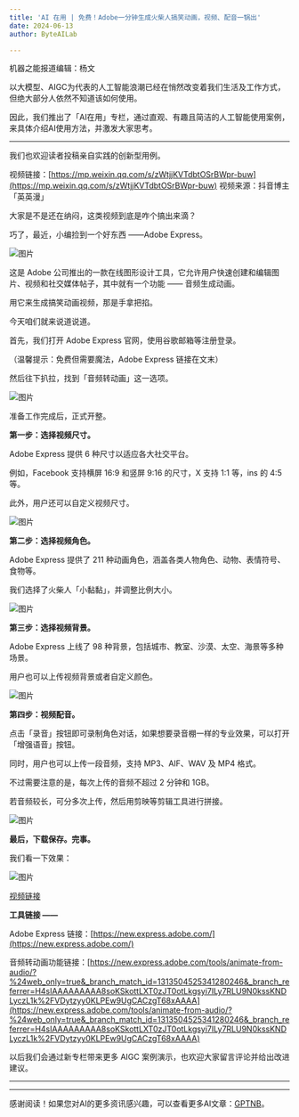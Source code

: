 ```yaml
---
title: 'AI 在用 | 免费！Adobe一分钟生成火柴人搞笑动画，视频、配音一锅出'
date: 2024-06-13
author: ByteAILab

---
```


机器之能报道编辑：杨文

以大模型、AIGC为代表的人工智能浪潮已经在悄然改变着我们生活及工作方式，但绝大部分人依然不知道该如何使用。

因此，我们推出了「AI在用」专栏，通过直观、有趣且简洁的人工智能使用案例，来具体介绍AI使用方法，并激发大家思考。

---
   
我们也欢迎读者投稿亲自实践的创新型用例。

视频链接：[https://mp.weixin.qq.com/s/zWtjjKVTdbtOSrBWpr-buw](https://mp.weixin.qq.com/s/zWtjjKVTdbtOSrBWpr-buw)
视频来源：抖音博主「英英漫」

大家是不是还在纳闷，这类视频到底是咋个搞出来滴？

巧了，最近，小编捡到一个好东西 ——Adobe Express。

![图片](https://mmbiz.qpic.cn/sz_mmbiz_png/DT8udUick9sLIhcicFNsGIX7dM7WMFAapKRJ0rqo5lwrqYpbZqUq7gCxWay7nrLuqFbJO180YoYZRH8s61xTspgQ/640?wx_fmt=png&from=appmsg)

这是 Adobe 公司推出的一款在线图形设计工具，它允许用户快速创建和编辑图片、视频和社交媒体帖子，其中就有一个功能 —— 音频生成动画。

用它来生成搞笑动画视频，那是手拿把掐。

今天咱们就来说道说道。

首先，我们打开 Adobe Express 官网，使用谷歌邮箱等注册登录。

（温馨提示：免费但需要魔法，Adobe Express 链接在文末）

然后往下扒拉，找到「音频转动画」这一选项。

![图片](https://mmbiz.qpic.cn/sz_mmbiz_png/DT8udUick9sLIhcicFNsGIX7dM7WMFAapKP14kRskvic1tAlqK1mW3UdsTsjIPxuXS7M3Nog5XWAglEWLHPiaczicbA/640?wx_fmt=png&from=appmsg)

准备工作完成后，正式开整。

**第一步：选择视频尺寸。**

Adobe Express 提供 6 种尺寸以适应各大社交平台。

例如，Facebook 支持横屏 16:9 和竖屏 9:16 的尺寸，X 支持 1:1 等，ins 的 4:5 等。

此外，用户还可以自定义视频尺寸。

![图片](https://mmbiz.qpic.cn/sz_mmbiz_png/DT8udUick9sLIhcicFNsGIX7dM7WMFAapKDnQeSjfakxzAYd1YUoaeWOvr7ZQCb7vzdgw9S0pOOVPIBsqOPYWiakQ/640?wx_fmt=png&from=appmsg)

**第二步：选择视频角色。**

Adobe Express 提供了 211 种动画角色，涵盖各类人物角色、动物、表情符号、食物等。

我们选择了火柴人「小黏黏」，并调整比例大小。

![图片](https://mmbiz.qpic.cn/sz_mmbiz_png/DT8udUick9sLIhcicFNsGIX7dM7WMFAapKibBdZCLG2FLFlpI1urgic2exibfMybd0PO3L2xe1bwR1HaX46GF4Ogkbw/640?wx_fmt=png&from=appmsg)

**第三步：选择视频背景。**

Adobe Express 上线了 98 种背景，包括城市、教室、沙漠、太空、海景等多种场景。

用户也可以上传视频背景或者自定义颜色。

![图片](https://mmbiz.qpic.cn/sz_mmbiz_png/DT8udUick9sLIhcicFNsGIX7dM7WMFAapK3U4M75BEibUQq0O26O3KrPsx4dYoiccLwZr3HAxJIMEVA3wMXqdNTic4w/640?wx_fmt=png&from=appmsg)

**第四步：视频配音。**

点击「录音」按钮即可录制角色对话，如果想要录音棚一样的专业效果，可以打开「增强语音」按钮。

同时，用户也可以上传一段音频，支持 MP3、AIF、WAV 及 MP4 格式。

不过需要注意的是，每次上传的音频不超过 2 分钟和 1GB。

若音频较长，可分多次上传，然后用剪映等剪辑工具进行拼接。

![图片](https://mmbiz.qpic.cn/sz_mmbiz_png/DT8udUick9sLIhcicFNsGIX7dM7WMFAapKBOibJcWbrqswn4nqLEvM4Wd5dsU1lmpGfMtPFl85u3vWFVuK130F3qw/640?wx_fmt=png&from=appmsg)

**最后，下载保存。完事。**

我们看一下效果：

![图片](https://image.jiqizhixin.com/uploads/editor/1d9f0b5a-d7db-4b66-9465-20ab831efe7c/1718186224201.png)

[视频链接](https://mp.weixin.qq.com/s/zWtjjKVTdbtOSrBWpr-buw)

**工具链接 ——**

Adobe Express 链接：[https://new.express.adobe.com/](https://new.express.adobe.com/)

音频转动画功能链接：[https://new.express.adobe.com/tools/animate-from-audio/?%24web_only=true&_branch_match_id=1313504525341280246&_branch_referrer=H4sIAAAAAAAAA8soKSkottLXT0zJT0otLkgsyi7ILy7RLU9N0kssKNDLyczL1k%2FVDytzyy0KLPEw9UgCACzgT68xAAAA](https://new.express.adobe.com/tools/animate-from-audio/?%24web_only=true&_branch_match_id=1313504525341280246&_branch_referrer=H4sIAAAAAAAAA8soKSkottLXT0zJT0otLkgsyi7ILy7RLU9N0kssKNDLyczL1k%2FVDytzyy0KLPEw9UgCACzgT68xAAAA)

以后我们会通过新专栏带来更多 AIGC 案例演示，也欢迎大家留言评论并给出改进建议。

---
---
感谢阅读！如果您对AI的更多资讯感兴趣，可以查看更多AI文章：[GPTNB](https://gptnb.com)。